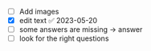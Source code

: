 - [ ] Add images
- [x] edit  text ✅ 2023-05-20
- [ ] some answers are missing -> answer
- [ ] look for the right questions
